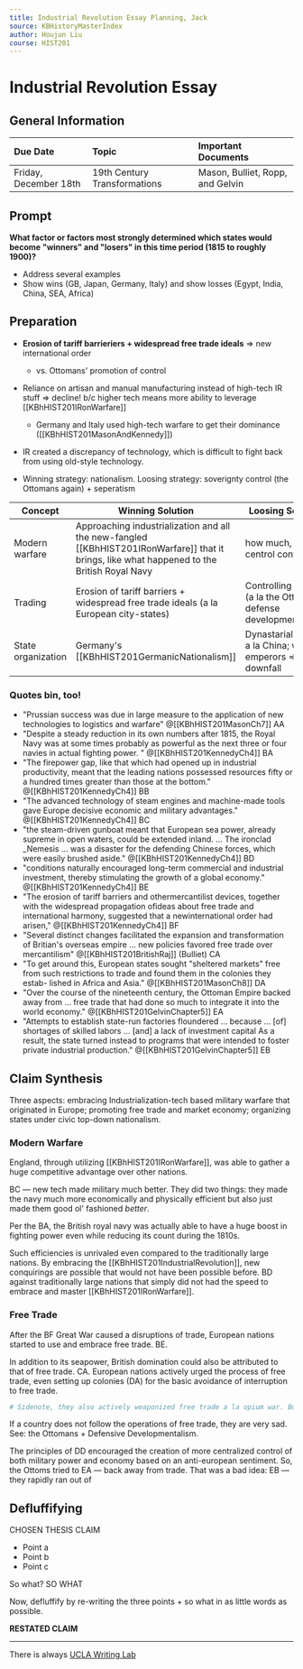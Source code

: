 ```yaml
---
title: Industrial Revolution Essay Planning, Jack
source: KBHistoryMasterIndex
author: Houjun Liu
course: HIST201
---
```


# Industrial Revolution Essay
## General Information
| Due Date | Topic | Important Documents |
| :-- | :-- | :-- |
| Friday, December 18th | 19th Century Transformations | Mason, Bulliet, Ropp, and Gelvin |

## Prompt
**What factor or factors most strongly determined which states would become "winners" and "losers" in this time period (1815 to roughly 1900)?** 

- Address several examples
- Show wins (GB, Japan, Germany, Italy) and show losses (Egypt, India, China, SEA, Africa)

## Preparation
* **Erosion of tariff barrieriers + widespread free trade ideals** => new international order
	* vs. Ottomans' promotion of control
* Reliance on artisan and manual manufacturing instead of high-tech IR stuff => decline! b/c higher tech means more ability to leverage [[KBhHIST201IRonWarfare]]
	* Germany and Italy used high-tech warfare to get their dominance ([[KBhHIST201MasonAndKennedy]])
* IR created a discrepancy of technology, which is difficult to fight back from using old-style technology.

* Winning strategy: nationalism. Loosing strategy: soverignty control (the Ottomans again) + seperatism

| Concept | Winning Solution | Loosing Solution | 
|---|---|---|
| Modern warfare | Approaching industrialization and all the new-fangled [[KBhHIST201IRonWarfare]] that it brings, like what happened to the British Royal Navy | how much, or centrol control  | 
| Trading | Erosion of tariff barriers + widespread free trade ideals (a la European city-states) | Controlling trade (a la the Ottomans' defense developmentalism) |
| State organization | Germany's [[KBhHIST201GermanicNationalism]] | Dynastarial control a la China; weak emperors => downfall |

### Quotes bin, too!
* "Prussian success was due in large measure to the application of new technologies to logistics and warfare"   @[[KBhHIST201MasonCh7]] AA
* "Despite a steady reduction in its own numbers after 1815, the Royal Navy was at some times probably as powerful as the next three or four navies in actual fighting power. " @[[KBhHIST201KennedyCh4]] BA
* "The firepower gap, like that which had opened up in industrial productivity, meant that the leading nations possessed resources fifty or a hundred times greater than those at the bottom." @[[KBhHIST201KennedyCh4]] BB
* "The advanced technology of steam engines and machine-made tools gave Europe decisive economic and military advantages." @[[KBhHIST201KennedyCh4]] BC
* "the steam-driven gunboat meant that European sea power, already supreme in open waters, could be extended inland. ... The ironclad _Nemesis ... was a disaster for the defending Chinese forces, which were easily brushed aside." @[[KBhHIST201KennedyCh4]] BD
* "conditions naturally encouraged long-term commercial and industrial investment, thereby stimulating the growth of a global economy." @[[KBhHIST201KennedyCh4]] BE
* "The erosion of tariff barriers and othermercantilist devices, together with the widespread propagation ofideas about free trade and international harmony, suggested that a newinternational order had arisen," @[[KBhHIST201KennedyCh4]] BF
* "Several distinct changes facilitated the expansion and transformation of Britian's overseas empire ... new policies favored free trade over mercantilism" @[[KBhHIST201BritishRaj]] (Bulliet) CA
* "To get around this, European states sought "sheltered markets" free from such restrictions to trade and found them in the colonies they estab- lished in Africa and Asia." @[[KBhHIST201MasonCh8]] DA
* "Over the course of the nineteenth century, the Ottoman Empire backed away from ... free trade that had done so much to integrate it into the world economy." @[[KBhHIST201GelvinChapter5]] EA
* "Attempts to establish state-run factories floundered ... because ... [of] shortages of skilled labors ... [and] a lack of investment capital As a result, the state turned instead to programs that were intended to foster private industrial production."  @[[KBhHIST201GelvinChapter5]] EB

## Claim Synthesis
Three aspects: embracing Industrialization-tech based military warfare that originated in Europe; promoting free trade and market economy; organizing states under civic top-down nationalism.

### Modern Warfare
England, through utilizing [[KBhHIST201IRonWarfare]], was able to gather a huge competitive advantage over other nations.

BC — new tech made military much better. They did two things: they made the navy much more economically and physically efficient but also just made them good ol' fashioned  _better_.

Per the BA, the British royal navy was actually able to have a huge boost in fighting power even while reducing its count during the 1810s. 

Such efficiencies is unrivaled even compared to the traditionally large nations. By embracing the [[KBhHIST201IndustrialRevolution]], new conquirings are possible that would not have been possible before. BD against traditionally large nations that simply did not had the speed to embrace and master [[KBhHIST201IRonWarfare]].

### Free Trade
After the BF Great War caused a disruptions of trade, European nations started to use and embrace free trade. BE. 

In addition to its seapower, British domination could also be attributed to that of free trade. CA. European nations actively urged the process of free trade, even setting up colonies (DA) for the basic avoidance of interruption to free trade. 

```python
# Sidenote, they also actively weaponized free trade a la opium war. But we do China so much that it may not be worth mentioning here.
```

If a country does not follow the operations of free trade, they are very sad. See: the Ottomans + Defensive Developmentalism.

The principles of DD encouraged the creation of more centralized control of both military power and economy based on an anti-european sentiment. So, the Ottoms tried to EA — back away from trade. That was a bad idea: EB — they rapidly ran out of


## Defluffifying
CHOSEN THESIS CLAIM

* Point a 
* Point b
* Point c

So what? SO WHAT

Now, defluffify by re-writing the three points + so what in as little words as possible.

**RESTATED CLAIM**


***

There is always [UCLA Writing Lab](https://wp.ucla.edu/wp-content/uploads/2016/01/UWC_handouts_What-How-So-What-Thesis-revised-5-4-15-RZ.pdf)